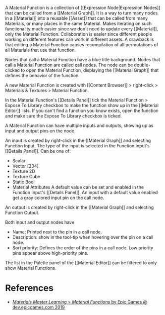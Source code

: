 A Material Function is a collection of [[Expression Node|Expression Nodes]] that can be called from a [[Material Graph]].
It is a way to turn many nodes in a [[Material]] into a reusable [[Asset]] that can be called from many Materials, or many places in the same Material.
Makes iterating on such functionality much easier since we don't need to update every [[Material]], only the Material Function.
Collaboration is easier since different people working on different features can work in different assets.
A drawback is that editing a Material Function causes recompilation of all permutations of all Materials that use that function.

Nodes that call a Material Function have a blue title background.
Nodes that call a Material Function are called call nodes.
The node can be double-clicked to open the Material Function, displaying the [[Material Graph]] that defines the behavior of the function.

A new Material Function is created with [[Content Browser]] > right-click > Materials & Textures > Material Function.

In the Material Function's [[Details Panel]] tick the Material Function > Expose To Library checkbox to make the function show up in the [[Material Editor]] lists.
If you can't find a function you know exists, open the function and make sure the Expose To Library checkbox is ticked.

A Material Function can have multiple inputs and outputs,
showing up as input and output pins on the node.

An input is created by right-click in the [[Material Graph]] and selecting Function Input.
The type of the input is selected in the Function Input's [[Details Panel]].
Can be one of:
- Scalar
- Vector \[234\]
- Texture 2D
- Texture Cube
- Static Bool
- Material Attributes
A default value can be set and enabled in the Function Input's [[Details Panel]].
An input with a default value enabled get a gray colored input pin on the call node.

An output is created by right-click in the [[Material Graph]] and selecting Function Output.

Both input and output nodes have
- Name: Printed next to the pin in a call node.
- Description: show in the tool-tip when hovering over the pin on a call node.
- Sort priority: Defines the order of the pins in a call node. Low priority pins appear above high-priority pins.

The list in the Palette panel of the [[Material Editor]] can be filtered to only show Material Functions.

# References

- [_Materials Master Learning_ > _Material Functions_ by Epic Games @ dev.epicgames.com 2019](https://dev.epicgames.com/community/learning/courses/2dy/unreal-engine-materials-master-learning/108/material-functions)

